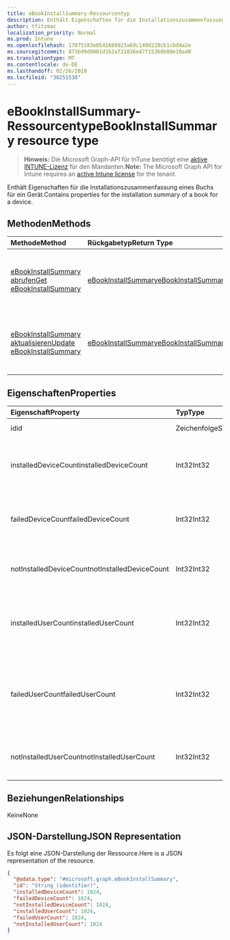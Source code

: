 ```yaml
---
title: eBookInstallSummary-Ressourcentyp
description: Enthält Eigenschaften für die Installationszusammenfassung eines Buchs für ein Gerät.
author: tfitzmac
localization_priority: Normal
ms.prod: Intune
ms.openlocfilehash: 17075183e0541669923a69c140d228cb1cbd4a2e
ms.sourcegitcommit: 873b99d9001d1b2af21836e47f15360b08e10a40
ms.translationtype: MT
ms.contentlocale: de-DE
ms.lasthandoff: 02/26/2019
ms.locfileid: "30251538"
---
```

# <a name="ebookinstallsummary-resource-type"></a><span data-ttu-id="08750-103">eBookInstallSummary-Ressourcentyp</span><span class="sxs-lookup"><span data-stu-id="08750-103">eBookInstallSummary resource type</span></span>

> <span data-ttu-id="08750-104">**Hinweis:** Die Microsoft Graph-API für InTune benötigt eine [aktive INTUNE-Lizenz](https://go.microsoft.com/fwlink/?linkid=839381) für den Mandanten.</span><span class="sxs-lookup"><span data-stu-id="08750-104">**Note:** The Microsoft Graph API for Intune requires an [active Intune license](https://go.microsoft.com/fwlink/?linkid=839381) for the tenant.</span></span>

<span data-ttu-id="08750-105">Enthält Eigenschaften für die Installationszusammenfassung eines Buchs für ein Gerät.</span><span class="sxs-lookup"><span data-stu-id="08750-105">Contains properties for the installation summary of a book for a device.</span></span>

## <a name="methods"></a><span data-ttu-id="08750-106">Methoden</span><span class="sxs-lookup"><span data-stu-id="08750-106">Methods</span></span>
|<span data-ttu-id="08750-107">Methode</span><span class="sxs-lookup"><span data-stu-id="08750-107">Method</span></span>|<span data-ttu-id="08750-108">Rückgabetyp</span><span class="sxs-lookup"><span data-stu-id="08750-108">Return Type</span></span>|<span data-ttu-id="08750-109">Beschreibung</span><span class="sxs-lookup"><span data-stu-id="08750-109">Description</span></span>|
|:---|:---|:---|
|[<span data-ttu-id="08750-110">eBookInstallSummary abrufen</span><span class="sxs-lookup"><span data-stu-id="08750-110">Get eBookInstallSummary</span></span>](../api/intune-books-ebookinstallsummary-get.md)|[<span data-ttu-id="08750-111">eBookInstallSummary</span><span class="sxs-lookup"><span data-stu-id="08750-111">eBookInstallSummary</span></span>](../resources/intune-books-ebookinstallsummary.md)|<span data-ttu-id="08750-112">Lesen der Eigenschaften und Beziehungen von [eBookInstallSummary](../resources/intune-books-ebookinstallsummary.md)-Objekten.</span><span class="sxs-lookup"><span data-stu-id="08750-112">Read properties and relationships of the [eBookInstallSummary](../resources/intune-books-ebookinstallsummary.md) object.</span></span>|
|[<span data-ttu-id="08750-113">eBookInstallSummary aktualisieren</span><span class="sxs-lookup"><span data-stu-id="08750-113">Update eBookInstallSummary</span></span>](../api/intune-books-ebookinstallsummary-update.md)|[<span data-ttu-id="08750-114">eBookInstallSummary</span><span class="sxs-lookup"><span data-stu-id="08750-114">eBookInstallSummary</span></span>](../resources/intune-books-ebookinstallsummary.md)|<span data-ttu-id="08750-115">Aktualisieren der Eigenschaften des [eBookInstallSummary](../resources/intune-books-ebookinstallsummary.md)-Objekts.</span><span class="sxs-lookup"><span data-stu-id="08750-115">Update the properties of a [eBookInstallSummary](../resources/intune-books-ebookinstallsummary.md) object.</span></span>|

## <a name="properties"></a><span data-ttu-id="08750-116">Eigenschaften</span><span class="sxs-lookup"><span data-stu-id="08750-116">Properties</span></span>
|<span data-ttu-id="08750-117">Eigenschaft</span><span class="sxs-lookup"><span data-stu-id="08750-117">Property</span></span>|<span data-ttu-id="08750-118">Typ</span><span class="sxs-lookup"><span data-stu-id="08750-118">Type</span></span>|<span data-ttu-id="08750-119">Beschreibung</span><span class="sxs-lookup"><span data-stu-id="08750-119">Description</span></span>|
|:---|:---|:---|
|<span data-ttu-id="08750-120">id</span><span class="sxs-lookup"><span data-stu-id="08750-120">id</span></span>|<span data-ttu-id="08750-121">Zeichenfolge</span><span class="sxs-lookup"><span data-stu-id="08750-121">String</span></span>|<span data-ttu-id="08750-122">Schlüssel der Entität</span><span class="sxs-lookup"><span data-stu-id="08750-122">Key of the entity.</span></span>|
|<span data-ttu-id="08750-123">installedDeviceCount</span><span class="sxs-lookup"><span data-stu-id="08750-123">installedDeviceCount</span></span>|<span data-ttu-id="08750-124">Int32</span><span class="sxs-lookup"><span data-stu-id="08750-124">Int32</span></span>|<span data-ttu-id="08750-125">Die Anzahl der Geräte, auf denen das Buch erfolgreich installiert wurde.</span><span class="sxs-lookup"><span data-stu-id="08750-125">Number of Devices that have successfully installed this book.</span></span>|
|<span data-ttu-id="08750-126">failedDeviceCount</span><span class="sxs-lookup"><span data-stu-id="08750-126">failedDeviceCount</span></span>|<span data-ttu-id="08750-127">Int32</span><span class="sxs-lookup"><span data-stu-id="08750-127">Int32</span></span>|<span data-ttu-id="08750-128">Die Anzahl der Geräte, auf denen die Installation des Buchs fehlgeschlagen ist.</span><span class="sxs-lookup"><span data-stu-id="08750-128">Number of Devices that have failed to install this book.</span></span>|
|<span data-ttu-id="08750-129">notInstalledDeviceCount</span><span class="sxs-lookup"><span data-stu-id="08750-129">notInstalledDeviceCount</span></span>|<span data-ttu-id="08750-130">Int32</span><span class="sxs-lookup"><span data-stu-id="08750-130">Int32</span></span>|<span data-ttu-id="08750-131">Die Anzahl von Geräten, auf denen das Buch nicht installiert ist.</span><span class="sxs-lookup"><span data-stu-id="08750-131">Number of Devices that does not have this book installed.</span></span>|
|<span data-ttu-id="08750-132">installedUserCount</span><span class="sxs-lookup"><span data-stu-id="08750-132">installedUserCount</span></span>|<span data-ttu-id="08750-133">Int32</span><span class="sxs-lookup"><span data-stu-id="08750-133">Int32</span></span>|<span data-ttu-id="08750-134">Die Anzahl der Benutzer, deren Geräte das Buch erfolgreich installiert haben.</span><span class="sxs-lookup"><span data-stu-id="08750-134">Number of Users whose devices have all succeeded to install this book.</span></span>|
|<span data-ttu-id="08750-135">failedUserCount</span><span class="sxs-lookup"><span data-stu-id="08750-135">failedUserCount</span></span>|<span data-ttu-id="08750-136">Int32</span><span class="sxs-lookup"><span data-stu-id="08750-136">Int32</span></span>|<span data-ttu-id="08750-137">Die Anzahl der Benutzer, die mindestens ein Gerät besitzen, auf dem die Installation des Buchs fehlgeschlagen ist.</span><span class="sxs-lookup"><span data-stu-id="08750-137">Number of Users that have 1 or more device that failed to install this book.</span></span>|
|<span data-ttu-id="08750-138">notInstalledUserCount</span><span class="sxs-lookup"><span data-stu-id="08750-138">notInstalledUserCount</span></span>|<span data-ttu-id="08750-139">Int32</span><span class="sxs-lookup"><span data-stu-id="08750-139">Int32</span></span>|<span data-ttu-id="08750-140">Die Anzahl der Benutzer, die das Buch nicht installiert haben.</span><span class="sxs-lookup"><span data-stu-id="08750-140">Number of Users that did not install this book.</span></span>|

## <a name="relationships"></a><span data-ttu-id="08750-141">Beziehungen</span><span class="sxs-lookup"><span data-stu-id="08750-141">Relationships</span></span>
<span data-ttu-id="08750-142">Keine</span><span class="sxs-lookup"><span data-stu-id="08750-142">None</span></span>

## <a name="json-representation"></a><span data-ttu-id="08750-143">JSON-Darstellung</span><span class="sxs-lookup"><span data-stu-id="08750-143">JSON Representation</span></span>
<span data-ttu-id="08750-144">Es folgt eine JSON-Darstellung der Ressource.</span><span class="sxs-lookup"><span data-stu-id="08750-144">Here is a JSON representation of the resource.</span></span>
<!-- {
  "blockType": "resource",
  "keyProperty": "id",
  "@odata.type": "microsoft.graph.eBookInstallSummary"
}
-->
``` json
{
  "@odata.type": "#microsoft.graph.eBookInstallSummary",
  "id": "String (identifier)",
  "installedDeviceCount": 1024,
  "failedDeviceCount": 1024,
  "notInstalledDeviceCount": 1024,
  "installedUserCount": 1024,
  "failedUserCount": 1024,
  "notInstalledUserCount": 1024
}
```



